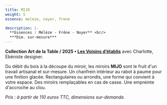 ```yaml
---
title: MIJO
weight: 5
essence: meleze, noyer, frene

description: |-
  **Essences : Mélèze - Frêne - Noyer** <br/>
  ***Dim. sur-mesure***
---
```


**Collection Art de la Table / 2025 • [Les Voisins d’établis](https://1roue2mains.github.io/oeuvres/voisins/)** avec Charlotte, Ebéniste designer.

Du débit du bois à la découpe du miroir, les miroirs **MIJO** sont le fruit d'un travail artisanal et sur-mesure.
Un chanfrein intérieur au rabot à paume pour une finition glacée.
Rectangulaires ou arrondis, une forme qui convient à votre espace.
Des miroirs remplaçables en cas de casse.
Une empreinte d'accroche au clou.

*Prix : à partir de 110 euros TTC, dimensions sur-demande.*
